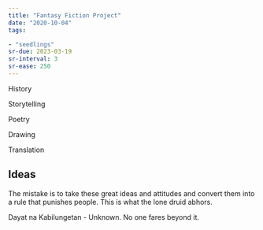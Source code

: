 ```yaml
---
title: "Fantasy Fiction Project"
date: "2020-10-04"
tags:

- "seedlings"
sr-due: 2023-03-19
sr-interval: 3
sr-ease: 250
---
```


History

Storytelling

Poetry

Drawing

Translation

## Ideas

The mistake is to take these great ideas and attitudes and convert them into a rule that punishes people. This is what the lone druid abhors.

Dayat na Kabilungetan - Unknown. No one fares beyond it.

